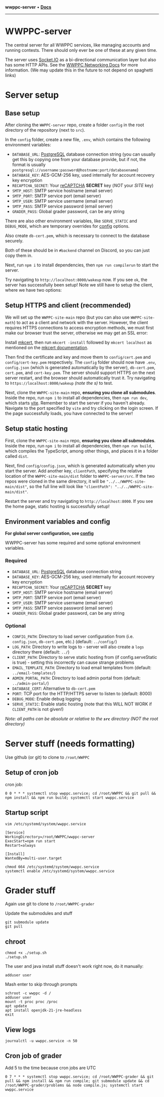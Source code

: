 **wwppc-server** • [**Docs**](modules.md)

***

# WWPPC-server

The central server for all WWPPC services, like managing accounts and running contests. There should only ever be one of these at any given time.

The server uses [Socket.IO](https://socket.io) as a bi-directional communication layer but also has some HTTP APIs. See the [WWPPC Networking Docs](https://docs.google.com/spreadsheets/d/1qNvahuIZ5CIl5ROGKc4nUBLOPs86TwiNX7WXwi0tqgo/edit?usp=sharing) for more information. (We may update this in the future to not depend on spaghetti links)

# Server setup

## Base setup

After cloning the `WWPPC-server` repo, create a folder `config` in the root directory of the repository (next to `src`).

In the `config` folder, create a new file, `.env`, which contains the following environment variables:
* `DATABASE_URL`: [PostgreSQL](https://www.postgresql.org/) database connection string (you can usually get this by copying one from your database provide, but if not, the format is usually `postgresql://username:password@hostname:port/databasename`)
* `DATABASE_KEY`: AES-GCM-256 key, used internally for account recovery key encryption
* `RECAPTCHA_SECRET`: Your [reCAPTCHA](https://developers.google.com/recaptcha/) **SECRET** key (*NOT* your *SITE* key)
* `SMTP_HOST`: SMTP service hostname (email server)
* `SMTP_PORT`: SMTP service port (email server)
* `SMTP_USER`: SMTP service username (email server)
* `SMTP_PASS`: SMTP service password (email server)
* `GRADER_PASS`: Global grader password, can be any string

There are also other environment variables, like `SERVE_STATIC` and `DEBUG_MODE`, which are temporary overrides for [config](config/README.md) options.

Also create `db-cert.pem`, which is necessary to connect to the database securely.

Both of these should be in `#backend` channel on Discord, so you can just copy them in.

Next, run `npm i` to install dependencies, then `npm run compilerun` to start the server.

Try navigating to `http://localhost:8000/wakeup` now. If you see `ok`, the server has successfully been setup! Note we still have to setup the client, where we have two options:

## Setup HTTPS and client (recommended)

We will set up the `WWPPC-site-main` repo (but you can also use `WWPPC-site-math`) to act as a client and network with the server. However, the client requires HTTPS connections to access encryption methods, we must first make our browser trust the server, otherwise we may get an SSL error:

Install [mkcert](https://github.com/FiloSottile/mkcert), then run `mkcert -install` followed by `mkcert localhost` as mentioned on the [mkcert documentation](https://github.com/FiloSottile/mkcert/blob/master/README.md). 

Then find the certificate and key and move them to `config/cert.pem` and `config/cert-key.pem` respectively. The `config` folder should now have `.env`, `config.json` (which is generated automatically by the server), `db-cert.pem`, `cert.pem`, and `cert-key.pem`. The server should support HTTPS on the next server restart, and the browser should automatically trust it. Try navigating to `https://localhost:8000/wakeup` *(note the s)* to test.

Next, clone the `WWPPC-site-main` repo, **ensuring you clone all submodules**. Inside the repo, run `npm i` to install all dependencies, then `npm run dev`, which starts [vite](https://vitejs.dev/). Remember to start the server if you haven't already. Navigate to the port specified by `vite` and try clicking on the login screen. If the page successfully loads, you have connected to the server!

## Setup static hosting

First, clone the `WWPPC-site-main` repo, **ensuring you clone all submodules**. Inside the repo, run `npm i` to install all dependencies, then `npm run build`, which compiles the TypeScript, among other things, and places it in a folder called `dist`.

Next, find `config/config.json`, which is generated automatically when you start the server. Add another key, `clientPath`, specifying the relative location of the `WWPPC-site-main/dist` folder to `WWPPC-server/src`. If the two repos were cloned in the same directory, it will be `"../../WWPPC-site-main/dist"`, so the full line will look like `"clientPath": "../../WWPPC-site-main/dist"`.

Restart the server and try navigating to `http://localhost:8000`. If you see the home page, static hosting is successfully setup!

## Environment variables and config

**For global server configuration, see [config](config/README.md)**

WWPPC-server has some required and some optional environment variables.

### Required
* `DATABASE_URL`: [PostgreSQL](https://www.postgresql.org/) database connection string
* `DATABASE_KEY`: AES-GCM-256 key, used internally for account recovery key encryption
* `RECAPTCHA_SECRET`: Your [reCAPTCHA](https://developers.google.com/recaptcha/) **SECRET** key
* `SMTP_HOST`: SMTP service hostname (email server)
* `SMTP_PORT`: SMTP service port (email server)
* `SMTP_USER`: SMTP service username (email server)
* `SMTP_PASS`: SMTP service password (email server)
* `GRADER_PASS`: Global grader password, can be any string

### Optional
* `CONFIG_PATH`: Directory to load server configuration from (i.e. `config.json`, `db-cert.pem`, etc.) (default: `../config/`)
* `LOG_PATH`: Directory to write logs to - server will also create a `logs` directory there (default: `../`)
* `CLIENT_PATH`: Directory to serve static hosting from (if config.serveStatic is true) - setting this incorrectly can cause strange problems
* `EMAIL_TEMPLATE_PATH`: Directory to load email templates from (default: `../email-templates/`)
* `ADMIN_PORTAL_PATH`: Directory to load admin portal from (default: `../admin-portal/`)
* `DATABASE_CERT`: Alternative to `db-cert.pem`
* `PORT`: TCP port for the HTTP/HTTPS server to listen to (default: 8000)
* `DEBUG_MODE`: Enable debug logging
* `SERVE_STATIC`: Enable static hosting (note that this WILL NOT WORK if `CLIENT_PATH` is not given!)

*Note: all paths can be absolute or relative to the **`src`** directory (NOT the root directory)*

# Server stuff (needs formatting)

Use github (or git) to clone to `/root/WWPPC`

## Setup of cron job

cron job:

```
0 0 * * * systemctl stop wwppc.service; cd /root/WWPPC && git pull && npm install && npm run build; systemctl start wwppc.service
```

## Startup script

```
vim /etc/systemd/system/wwppc.service
```

```
[Service]
WorkingDirectory=/root/WWPPC/wwppc-server
ExecStart=npm run start
Restart=always

[Install]
WantedBy=multi-user.target
```

```
chmod 664 /etc/systemd/system/wwppc.service
systemctl enable /etc/systemd/system/wwppc.service
```

# Grader stuff

Again use git to clone to `/root/WWPPC-grader`

Update the submodules and stuff

```
git submodule update
git pull
```

## chroot

```
chmod +x ./setup.sh
./setup.sh
```

The user and java install stuff doesn't work right now, do it manually:

```
adduser user

```

Mash enter to skip through prompts

```
schroot -c wwppc -d /
adduser user
mount -t proc proc /proc
apt update
apt install openjdk-21-jre-headless
exit
```

## View logs

```
journalctl -u wwppc.service -n 50
```

## Cron job of grader

Add 5 to the time because cron jobs are UTC

```
0 7 * * * systemctl stop wwppc.service; cd /root/WWPPC-grader && git pull && npm install && npm run compile; git submodule update && cd /root/WWPPC-grader/problems && node compile.js; systemctl start wwppc.service
```
